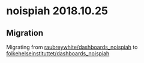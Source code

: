 # noispiah 2018.10.25

## Migration

Migrating from [raubreywhite/dashboards_noispiah](https://www.github.com/raubreywhite/dashboards_noispiah/) to [folkehelseinstituttet/dashboards_noispiah](https://www.github.com/folkehelseinstituttet/dashboards_noispiah/)